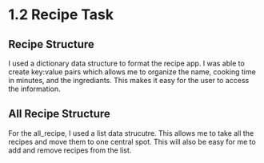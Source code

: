 # 1.2 Recipe Task
## Recipe Structure

I used a dictionary data structure to format the recipe app.  I was able to create key:value pairs which allows me to organize the name, cooking time in minutes,
and the ingrediants.  This makes it easy for the user to access the information.  

## All Recipe Structure

For the all_recipe, I used a list data strucutre.  This allows me to take all the recipes and move them to one central spot.  This will also be easy for me
to add and remove recipes from the list.  
